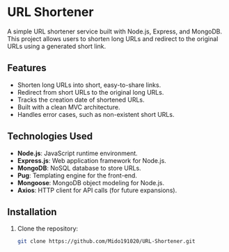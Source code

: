 # URL Shortener

A simple URL shortener service built with Node.js, Express, and MongoDB. This project allows users to shorten long URLs and redirect to the original URLs using a generated short link.

## Features

- Shorten long URLs into short, easy-to-share links.
- Redirect from short URLs to the original long URLs.
- Tracks the creation date of shortened URLs.
- Built with a clean MVC architecture.
- Handles error cases, such as non-existent short URLs.

## Technologies Used

- **Node.js**: JavaScript runtime environment.
- **Express.js**: Web application framework for Node.js.
- **MongoDB**: NoSQL database to store URLs.
- **Pug**: Templating engine for the front-end.
- **Mongoose**: MongoDB object modeling for Node.js.
- **Axios**: HTTP client for API calls (for future expansions).

## Installation

1. Clone the repository:

   ```bash
   git clone https://github.com/Mido191020/URL-Shortener.git
